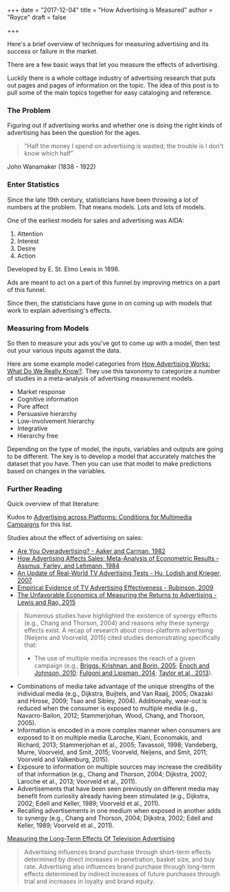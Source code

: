 +++
date = "2017-12-04"
title = "How Advertising is Measured"
author = "Royce"
draft = false

+++

Here's a brief overview of techniques for measuring advertising and its success or failure in the market.  

<!--more--> 

There are a few basic ways that let you measure the effects of advertising. 

Luckily there is a whole cottage industry of advertising research that puts out pages and pages of information on the topic. The idea of this post is to pull some of the main topics together for easy cataloging and reference.

### The Problem

Figuring out if advertising works and whether one is doing the right kinds of advertising has been the question for the ages. 

> "Half the money I spend on advertising is wasted; the trouble is I don't know which half”

John Wanamaker (1838 - 1922)

### Enter Statistics

Since the late 19th century, statisticians have been throwing a lot of numbers at the problem. That means models. Lots and lots of models. 

One of the earliest models for sales and advertising was AIDA:

1. Attention
2. Interest
3. Desire
4. Action

Developed by E. St. Elmo Lewis in 1898.

Ads are meant to act on a part of this funnel by improving metrics on a part of this funnel. 

Since then, the statisticians have gone in on coming up with models that work to explain advertising's effects. 

### Measuring from Models

So then to measure your ads you've got to come up with a model, then test out your various inputs against the data. 

Here are some example model categories from [How Advertising Works: What Do We Really Know?](http://www.jstor.org/stable/1251999). They use this taxonomy to categorize a number of studies in a meta-analysis of advertising measurement models. 

- Market response
- Cognitive information
- Pure affect
- Persuasive hierarchy
- Low-involvement hierarchy
- Integrative 
- Hierarchy free

Depending on the type of model, the inputs, variables and outputs are going to be different. The key is to develop a model that accurately matches the dataset that you have. Then you can use that model to make predictions based on changes in the variables. 


### Further Reading


Quick overview of that literature: 

Kudos to [Advertising across Platforms: Conditions for Multimedia Campaigns](http://www.journalofadvertisingresearch.com/content/56/4/352) for this list. 

Studies about the effect of advertising on sales: 

 - [Are You Overadvertising? - Aaker and Carman, 1982](https://www.jstor.org/stable/1251406)
- [How Advertising Affects Sales: Meta-Analysis of Econometric Results - Assmus, Farley, and Lehmann, 1984](https://www.jstor.org/stable/3151793)
- [An Update of Real-World TV Advertising Tests - Hu, Lodish and Krieger, 2007](http://www.journalofadvertisingresearch.com/content/49/2/201)
- [Empirical Evidence of TV Advertising Effectiveness - Rubinson, 2009](http://www.journalofadvertisingresearch.com/content/49/2/220)
- [The Unfavorable Economics of Measuring the Returns to Advertising - Lewis and Rao, 2015](https://courses.cit.cornell.edu/jl2545/4550/materials/lewisraoQJE.pdf)


> Numerous studies have highlighted the existence of synergy effects (e.g., Chang and Thorson, 2004) and reasons why these synergy effects exist. A recap of research about cross-platform advertising (Neijens and Voorveld, 2015) cited studies demonstrating specifically that:
>
> * The use of multiple media increases the reach of a given campaign (e.g., [Briggs, Krishnan, and Borin, 2005](http://onlinelibrary.wiley.com/doi/10.1002/dir.20045/abstract); [Enoch and Johnson, 2010](http://www.journalofadvertisingresearch.com/content/50/2/125); [Fulgoni and Lipsman, 2014](http://www.journalofadvertisingresearch.com/content/54/1/11); [Taylor et al., 2013](http://www.journalofadvertisingresearch.com/content/53/2/200)).
* Combinations of media take advantage of the unique strengths of the individual media (e.g., Dijkstra, Buijtels, and Van Raaij, 2005; Okazaki and Hirose, 2009; Tsao and Sibley, 2004). Additionally, wear-out is reduced when the consumer is exposed to multiple media (e.g., Navarro-Bailon, 2012; Stammerjohan, Wood, Chang, and Thorson, 2005).
* Information is encoded in a more complex manner when consumers are exposed to it on multiple media (Laroche, Kiani, Economakis, and Richard, 2013; Stammerjohan et al., 2005; Tavassoli, 1998; Vandeberg, Murre, Voorveld, and Smit, 2015; Voorveld, Neijens, and Smit, 2011; Voorveld and Valkenburg, 2015).
* Exposure to information on multiple sources may increase the credibility of that information (e.g., Chang and Thorson, 2004; Dijkstra, 2002; Laroche et al., 2013; Voorveld et al., 2011).
* Advertisements that have been seen previously on different media may benefit from curiosity already having been stimulated (e.g., Dijkstra, 2002; Edell and Keller, 1989; Voorveld et al., 2011).
* Recalling advertisements in one medium when exposed in another adds to synergy (e.g., Chang and Thorson, 2004; Dijkstra, 2002; Edell and Keller, 1989; Voorveld et al., 2011).


[Measuring the Long-Term Effects Of Television Advertising](http://www.journalofadvertisingresearch.com/content/55/2/123)

> Advertising influences brand purchase through short-term effects determined by direct increases in penetration, basket size, and buy rate. Advertising also influences brand purchase through long-term effects determined by indirect increases of future purchases through trial and increases in loyalty and brand equity. 
